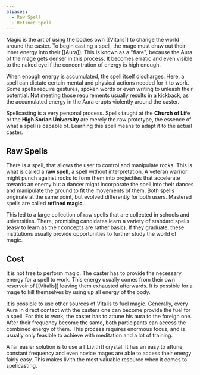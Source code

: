 ```yaml
---
aliases:
  - Raw Spell
  - Refined Spell
---
```

Magic is the art of using the bodies own [[Vitalis]] to change the world around the caster. To begin casting a spell, the mage must draw out their inner energy into their [[Aura]]. This is known as a "flare", because the Aura of the mage gets denser in this process. It becomes erratic and even visible to the naked eye if the concentration of energy is high enough. 

When enough energy is accumulated, the spell itself discharges. Here, a spell can dictate certain mental and physical actions needed for it to work. Some spells require gestures, spoken words or even writing to unleash their potential. Not meeting those requirements usually results in a kickback, as the accumulated energy in the Aura erupts violently around the caster. 

Spellcasting is a very personal process. Spells taught at the **Church of Life** or the **High Sorian University**  are merely the raw prototype, the essence of what a spell is capable of. Learning this spell means to adapt it to the actual caster. 
## Raw Spells
There is a spell, that allows the user to control and manipulate rocks. This is what is called a **raw spell**, a spell without interpretation. A veteran warrior might punch against rocks to form them into projectiles that accelerate towards an enemy but a dancer might incorporate the spell into their dances and manipulate the ground to fit the movements of them. Both spells originate at the same point, but evolved differently for both users. Mastered spells are called **refined magic**. 

This led to a large collection of raw spells that are collected in schools and universities. There, promising candidates learn a variety of standard spells (easy to learn as their concepts are rather basic). If they graduate, these institutions usually provide opportunities to further study the world of magic. 
## Cost
It is not free to perform magic. The caster has to provide the necessary energy for a spell to work. This energy usually comes from their own reservoir of [[Vitalis]] leaving them exhausted afterwards. It is possible for a mage to kill themselves by using up all energy of the body.

It is possible to use other sources of Vitalis to fuel magic. Generally, every Aura in direct contact with the casters one can become provide the fuel for a spell. For this to work, the caster has to attune his aura to the foreign one. After their frequency become the same, both participants can access the combined energy of them. This process requires enormous focus, and is usually only feasible to achieve with meditation and a lot of training. 

A far easier solution is to use a [[Livith]] crystal. It has an easy to attune, constant frequency and even novice mages are able to access their energy fairly easy.  This makes livith the most valuable resource when it comes to spellcasting. 